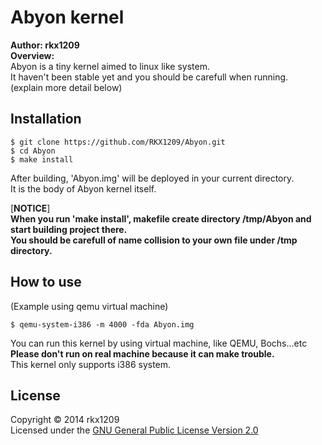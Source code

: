 Abyon kernel
======================
**Author: rkx1209**  
**Overview:**  
Abyon is a tiny kernel aimed to linux like system.  
It haven't been stable yet and you should be carefull when running.  
(explain more detail below)

Installation
---------------
``` shell
$ git clone https://github.com/RKX1209/Abyon.git
$ cd Abyon  
$ make install 
```
After building, 'Abyon.img' will be deployed in your current directory.  
It is the body of Abyon kernel itself.   
  
[**NOTICE**]  
**When you run 'make install', makefile create directory /tmp/Abyon and start building project there.**  
**You should be carefull of name collision to your own file under /tmp directory.**   

How to use
---------------
(Example using qemu virtual machine)  
``` shell
$ qemu-system-i386 -m 4000 -fda Abyon.img
```
You can run this kernel by using virtual machine, like QEMU, Bochs...etc  
**Please don't run on real machine because it can make trouble.**  
This kernel only supports i386 system.  


License
----------
Copyright &copy; 2014 rkx1209  
Licensed under the [GNU General Public License Version 2.0][GPL2]  

[GPL2]: http://www.gnu.org/licenses/gp2.html
